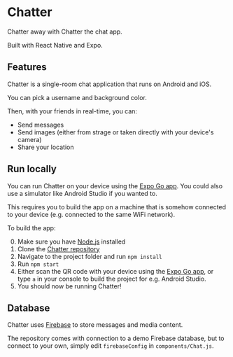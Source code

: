 # Chatter

Chatter away with Chatter the chat app.

Built with React Native and Expo.

## Features

Chatter is a single-room chat application that runs on Android and iOS.

You can pick a username and background color.

Then, with your friends in real-time, you can:

- Send messages
- Send images (either from strage or taken directly with your device's camera)
- Share your location

## Run locally

You can run Chatter on your device using the [Expo Go app](https://expo.dev/client). You could also use a simulator like Android Studio if you wanted to.

This requires you to build the app on a machine that is somehow connected to your device (e.g. connected to the same WiFi network).

To build the app:

0. Make sure you have [Node.js](https://nodejs.org) installed
1. Clone the [Chatter repository](https://github.com/jamkerr/chatter)
2. Navigate to the project folder and run `npm install`
3. Run `npm start`
4. Either scan the QR code with your device using the [Expo Go app](https://expo.dev/client), or type `a` in your console to build the project for e.g. Android Studio.
5. You should now be running Chatter!

## Database

Chatter uses [Firebase](https://firebase.google.com/) to store messages and media content.

The repository comes with connection to a demo Firebase database, but to connect to your own, simply edit `firebaseConfig` in `components/Chat.js`.
